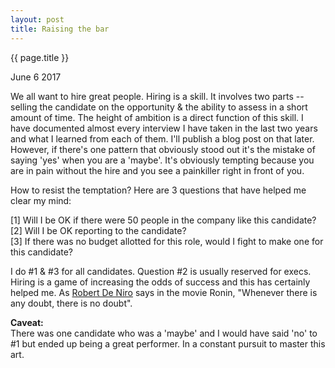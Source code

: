 ```yaml
---
layout: post
title: Raising the bar 
---
```


{{ page.title }}

June 6 2017

We all want to hire great people. Hiring is a skill. It involves two parts -- selling the candidate on the opportunity & the ability to assess in a short amount of time. The height of ambition is a direct function of this skill. I have documented almost every interview I have taken in the last two years and what I learned from each of them. I'll publish a blog post on that later. However, if there's one pattern that obviously stood out it's the mistake of saying 'yes' when you are a 'maybe'. It's obviously tempting because you are in pain without the hire and you see a painkiller right in front of you.

How to resist the temptation? Here are 3 questions that have helped me clear my mind: 

[1] Will I be OK if there were 50 people in the company like this candidate?  
[2] Will I be OK reporting to the candidate?  
[3] If there was no budget allotted for this role, would I fight to make one
for this candidate?    

I do #1 & #3 for all candidates. Question #2 is usually reserved for execs. Hiring is a game of increasing the odds of success and this has certainly helped me. As [Robert De Niro](https://www.youtube.com/watch?v=0hnhvWKMqm4) says in the movie Ronin, "Whenever there is any doubt, there is no doubt". 

**Caveat:**  
There was one candidate who was a 'maybe' and I would have said 'no' to #1 but
ended up being a great performer. In a constant pursuit to master this art.
